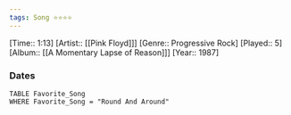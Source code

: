 ```yaml
---
tags: Song ⭐⭐⭐⭐ 
---
```

[Time:: 1:13]
[Artist:: [[Pink Floyd]]]
[Genre:: Progressive Rock]
[Played:: 5]
[Album:: [[A Momentary Lapse of Reason]]]
[Year:: 1987]
### Dates
````dataview
TABLE Favorite_Song
WHERE Favorite_Song = "Round And Around"
````